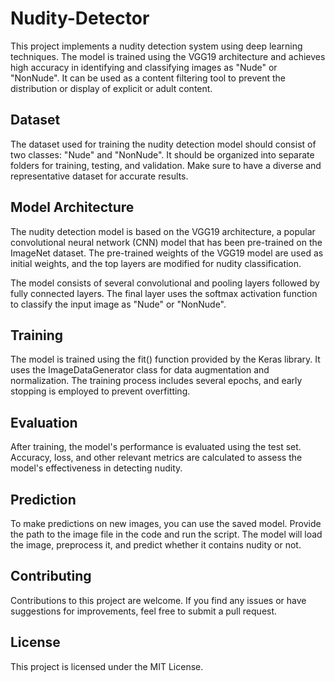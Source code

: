 # Nudity-Detector
This project implements a nudity detection system using deep learning techniques. The model is trained using the VGG19 architecture and achieves high accuracy in identifying and classifying images as "Nude" or "NonNude". It can be used as a content filtering tool to prevent the distribution or display of explicit or adult content.

## Dataset
The dataset used for training the nudity detection model should consist of two classes: "Nude" and "NonNude". It should be organized into separate folders for training, testing, and validation. Make sure to have a diverse and representative dataset for accurate results.

## Model Architecture
The nudity detection model is based on the VGG19 architecture, a popular convolutional neural network (CNN) model that has been pre-trained on the ImageNet dataset. The pre-trained weights of the VGG19 model are used as initial weights, and the top layers are modified for nudity classification.

The model consists of several convolutional and pooling layers followed by fully connected layers. The final layer uses the softmax activation function to classify the input image as "Nude" or "NonNude".

## Training
The model is trained using the fit() function provided by the Keras library. It uses the ImageDataGenerator class for data augmentation and normalization. The training process includes several epochs, and early stopping is employed to prevent overfitting.

## Evaluation
After training, the model's performance is evaluated using the test set. Accuracy, loss, and other relevant metrics are calculated to assess the model's effectiveness in detecting nudity.

## Prediction
To make predictions on new images, you can use the saved model. Provide the path to the image file in the code and run the script. The model will load the image, preprocess it, and predict whether it contains nudity or not.

## Contributing
Contributions to this project are welcome. If you find any issues or have suggestions for improvements, feel free to submit a pull request.

## License
This project is licensed under the MIT License.
